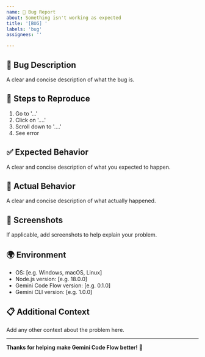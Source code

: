 ```yaml
---
name: 🐛 Bug Report
about: Something isn't working as expected
title: '[BUG] '
labels: 'bug'
assignees: ''

---
```


## 🐛 Bug Description
A clear and concise description of what the bug is.

## 🔄 Steps to Reproduce
1. Go to '...'
2. Click on '....'
3. Scroll down to '....'
4. See error

## ✅ Expected Behavior
A clear and concise description of what you expected to happen.

## 🚫 Actual Behavior
A clear and concise description of what actually happened.

## 📸 Screenshots
If applicable, add screenshots to help explain your problem.

## 🌍 Environment
- OS: [e.g. Windows, macOS, Linux]
- Node.js version: [e.g. 18.0.0]
- Gemini Code Flow version: [e.g. 0.1.0]
- Gemini CLI version: [e.g. 1.0.0]

## 📋 Additional Context
Add any other context about the problem here.

---

**Thanks for helping make Gemini Code Flow better!** 🚀